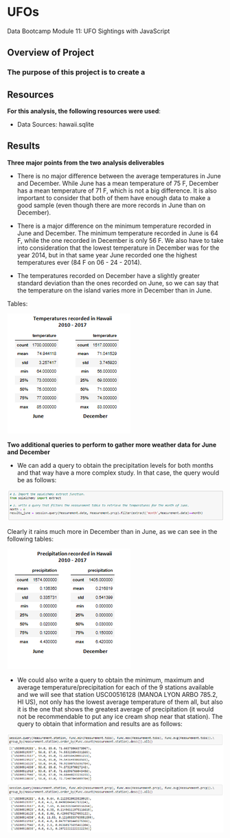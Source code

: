 # UFOs

Data Bootcamp Module 11: UFO Sightings with JavaScript
## Overview of Project

### The purpose of this project is to create a  



## Resources
**For this analysis, the following resources were used**:
- Data Sources: hawaii.sqlite



## Results

**Three major points from the two analysis deliverables**

- There is no major difference between the average temperatures in June and December. While June has a mean temperature of 75 F, December has a mean temperature of 71 F, which is not a big difference. It is also important to consider that both of them have enough data to make a good sample (even though there are more records in June than on December).

- There is a major difference on the minimum temperature recorded in June and December. The minimum temperature recorded in June is 64 F, while the one recorded in December is only 56 F. We also have to take into consideration that the lowest temperature in December was for the year 2014, but in that same year June recorded one the highest temperatures ever (84 F on 06 - 24 - 2014).

- The temperatures recorded on December have a slightly greater standard deviation than the ones recorded on June, so we can say that the temperature on the island varies more in December than in June.

Tables:

![This is an image](https://github.com/HansFeddersen/surfs_up/blob/main/More/Temperatures_recorded.png)

**Two additional queries to perform to gather more weather data for June and December**

- We can add a query to obtain the precipitation levels for both months and that way have a more complex study. In that case, the query would be as follows:

![This is an image](https://github.com/HansFeddersen/surfs_up/blob/main/More/precipitation_query.png)

Clearly it rains much more in December than in June, as we can see in the following tables:

![This is an image](https://github.com/HansFeddersen/surfs_up/blob/main/More/precipitation_recorded.png)

- We could also write a query to obtain the minimum, maximum and average temperature/precipitation for each of the 9 stations available and we will see that station USC00516128 (MANOA LYON ARBO 785.2, HI US), not only has the lowest average temperature of them all, but also it is the one that shows the greatest average of precipitation (it would not be recommendable to put any ice cream shop near that station). The query to obtain that information and results are as follows:

![This is an image](https://github.com/HansFeddersen/surfs_up/blob/main/More/station_queries.png)
